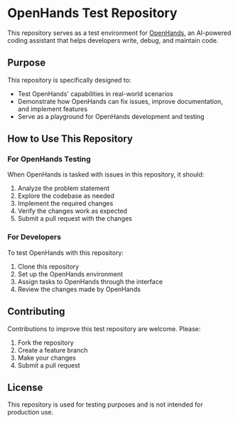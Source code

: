 # OpenHands Test Repository

This repository serves as a test environment for [OpenHands](https://github.com/All-Hands-AI/OpenHands), an AI-powered coding assistant that helps developers write, debug, and maintain code.

## Purpose

This repository is specifically designed to:
- Test OpenHands' capabilities in real-world scenarios
- Demonstrate how OpenHands can fix issues, improve documentation, and implement features
- Serve as a playground for OpenHands development and testing

## How to Use This Repository

### For OpenHands Testing
When OpenHands is tasked with issues in this repository, it should:
1. Analyze the problem statement
2. Explore the codebase as needed
3. Implement the required changes
4. Verify the changes work as expected
5. Submit a pull request with the changes

### For Developers
To test OpenHands with this repository:
1. Clone this repository
2. Set up the OpenHands environment
3. Assign tasks to OpenHands through the interface
4. Review the changes made by OpenHands

## Contributing

Contributions to improve this test repository are welcome. Please:
1. Fork the repository
2. Create a feature branch
3. Make your changes
4. Submit a pull request

## License

This repository is used for testing purposes and is not intended for production use.
